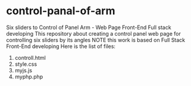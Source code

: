 # control-panal-of-arm
Six sliders to Control of Panel Arm - Web Page Front-End Full stack developing
This repository about creating a control panel web page for controlling six sliders by its angles NOTE this work is based on Full Stack Front-End developing Here is the list of files:
1. controll.html
2. style.css
3. myjs.js
4. myphp.php
